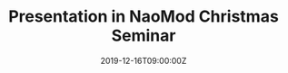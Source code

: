 ---
title: Presentation in NaoMod Christmas Seminar

event: Naomod Christmas Seminar 
event_url: ""

location: Westotel Nantes Atlantique
address:
  street: ""
  city: Nantes
  region: ""
  postcode: ""
  country: France

summary: Mendix is a popular Low-Code Development Platform (LCDP). In this seminar, I've presented an overview of the features and capabilities of this platform.

# Talk start and end times.
#   End time can optionally be hidden by prefixing the line with `#`.
date: "2019-12-16T09:00:00Z"
date_end: "2019-12-16T13:00:00Z"
all_day: false

# Schedule page publish date (NOT talk date).
publishDate: "2017-01-01T00:00:00Z"

authors: []
tags: []

# Is this a featured talk? (true/false)
featured: false

image:
  caption: 'Group picture'
  focal_point: Right

links:
url_code: ""
url_pdf: ""
url_slides: ""
url_video: ""

# Markdown Slides (optional).
#   Associate this talk with Markdown slides.
#   Simply enter your slide deck's filename without extension.
#   E.g. `slides = "example-slides"` references `content/slides/example-slides.md`.
#   Otherwise, set `slides = ""`.
slides: content/slides/Mendix.pdf

# Projects (optional).
#   Associate this post with one or more of your projects.
#   Simply enter your project's folder or file name without extension.
#   E.g. `projects = ["internal-project"]` references `content/project/deep-learning/index.md`.
#   Otherwise, set `projects = []`.
projects:
- example
---